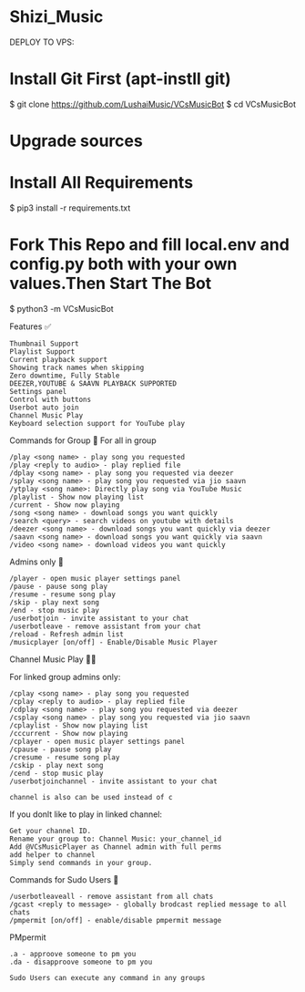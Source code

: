 # Shizi_Music
DEPLOY TO VPS:
# Install Git First (apt-instll git)
$ git clone https://github.com/LushaiMusic/VCsMusicBot
$ cd VCsMusicBot
# Upgrade sources
# Install All Requirements 
$ pip3 install -r requirements.txt
# Fork This Repo and fill local.env and config.py both with your own values.Then Start The Bot
$ python3 -m VCsMusicBot

Features ✅

    Thumbnail Support
    Playlist Support
    Current playback support
    Showing track names when skipping
    Zero downtime, Fully Stable
    DEEZER,YOUTUBE & SAAVN PLAYBACK SUPPORTED
    Settings panel
    Control with buttons
    Userbot auto join
    Channel Music Play
    Keyboard selection support for YouTube play

Commands for Group 👥
For all in group

    /play <song name> - play song you requested
    /play <reply to audio> - play replied file
    /dplay <song name> - play song you requested via deezer
    /splay <song name> - play song you requested via jio saavn
    /ytplay <song name>: Directly play song via YouTube Music
    /playlist - Show now playing list
    /current - Show now playing
    /song <song name> - download songs you want quickly
    /search <query> - search videos on youtube with details
    /deezer <song name> - download songs you want quickly via deezer
    /saavn <song name> - download songs you want quickly via saavn
    /video <song name> - download videos you want quickly

Admins only 🏅

    /player - open music player settings panel
    /pause - pause song play
    /resume - resume song play
    /skip - play next song
    /end - stop music play
    /userbotjoin - invite assistant to your chat
    /userbotleave - remove assistant from your chat
    /reload - Refresh admin list
    /musicplayer [on/off] - Enable/Disable Music Player

Channel Music Play 👨‍🎤

For linked group admins only:

    /cplay <song name> - play song you requested
    /cplay <reply to audio> - play replied file
    /cdplay <song name> - play song you requested via deezer
    /csplay <song name> - play song you requested via jio saavn
    /cplaylist - Show now playing list
    /cccurrent - Show now playing
    /cplayer - open music player settings panel
    /cpause - pause song play
    /cresume - resume song play
    /cskip - play next song
    /cend - stop music play
    /userbotjoinchannel - invite assistant to your chat

    channel is also can be used instead of c

If you donlt like to play in linked channel:

    Get your channel ID.
    Rename your group to: Channel Music: your_channel_id
    Add @VCsMusicPlayer as Channel admin with full perms
    add helper to channel
    Simply send commands in your group.

Commands for Sudo Users 👮

    /userbotleaveall - remove assistant from all chats
    /gcast <reply to message> - globally brodcast replied message to all chats
    /pmpermit [on/off] - enable/disable pmpermit message

PMpermit

    .a - approove someone to pm you
    .da - disapproove someone to pm you

    Sudo Users can execute any command in any groups
